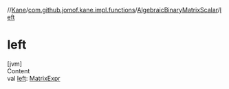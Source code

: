 //[Kane](../../index.md)/[com.github.jomof.kane.impl.functions](../index.md)/[AlgebraicBinaryMatrixScalar](index.md)/[left](left.md)



# left  
[jvm]  
Content  
val [left](left.md): [MatrixExpr](../../com.github.jomof.kane.impl/-matrix-expr/index.md)  



